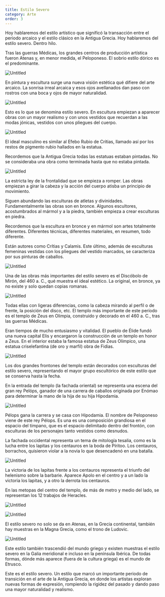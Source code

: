```yaml
---
title: Estilo Severo
category: Arte
order: 3
---
```


Hoy hablaremos del estilo artístico que significó la transacción entre el periodo arcaico y el estilo clásico en la Antigua Grecia. Hoy hablaremos del estilo severo. Dentro hilo.

Tras las guerras Médicas, los grandes centros de producción artística fueron Atenas y, en menor medida, el Peloponeso. El sobrio estilo dórico es el predominante.

![Untitled]({{site.baseurl}}/images/Estilo%20severo%201f216054ff064ff7912bded3a03392a7/Untitled.png)

En pintura y escultura surge una nueva visión estética qué difiere del arte arcaico. La sonrisa irreal arcaica y esos ojos avellanados dan paso con rostros con una boca y ojos de mayor naturalidad.

![Untitled]({{site.baseurl}}/images/Estilo%20severo%201f216054ff064ff7912bded3a03392a7/Untitled%201.png)

Esto es lo que se denomina estilo severo. En escultura empiezan a aparecer obras con un mayor realismo y con unos vestidos que recuerdan a las modas jónicas, vestidos con unos pliegues del cuerpo.

![Untitled]({{site.baseurl}}/images/Estilo%20severo%201f216054ff064ff7912bded3a03392a7/Untitled%202.png)

El ideal masculino es similar al Efebo Rubio de Crítias, llamado así por los restos de pigmento rubio hallados en la estatua.

Recordemos que la Antigua Grecia todas las estatuas estaban pintadas. No se consideraba una obra como terminada hasta que no estaba pintada.

![Untitled]({{site.baseurl}}/images/Estilo%20severo%201f216054ff064ff7912bded3a03392a7/Untitled%203.png)

La estricta ley de la frontalidad que se empieza a romper. Las obras empiezan a girar la cabeza y la acción del cuerpo atisba un principio de movimiento.

Siguen abundando las esculturas de atletas y divinidades. Fundamentalmente las obras son en bronce. Algunos escultores, acostumbrados al mármol y a la piedra, también empieza a crear esculturas en piedra.

Recordemos que la escultura en bronce y en mármol son artes totalmente diferentes. Diferentes técnicas, diferentes materiales, en resumen, todo diferente.

Están autores como Crítias y Calamis. Este último, además de esculturas femeninas vestidas con los pliegues del vestido marcados, se caracteriza por sus pinturas de caballos.

![Untitled]({{site.baseurl}}/images/Estilo%20severo%201f216054ff064ff7912bded3a03392a7/Untitled%204.png)

Una de las obras más importantes del estilo severo es el Discóbolo de Mirón, del 460 a. C., qué muestra el ideal estético. La original, en bronce, ya no existe y solo quedan copias romanas.

![Untitled]({{site.baseurl}}/images/Estilo%20severo%201f216054ff064ff7912bded3a03392a7/Untitled%205.png)

Todas ellas con ligeras diferencias, como la cabeza mirando al perfil o de frente, la posición del disco, etc. El templo más importante de este período es el templo de Zeus en Olimpia, construido y decorado en el 460 a. C., tras las guerras Médicas.

Eran tiempos de mucho entusiasmo y vitalidad. El pueblo de Élide fundó una nueva capital Elis y encargaron la construcción de un templo en honor a Zeus. En el interior estaba la famosa estatua de Zeus Olímpico, una estatua criselefantina (de oro y marfil) obra de Fidias.

![Untitled]({{site.baseurl}}/images/Estilo%20severo%201f216054ff064ff7912bded3a03392a7/Untitled%206.png)

Los dos grandes frontones del templo están decorados con esculturas del estilo severo, representando el mayor grupo escultórico de este estilo que se conserva hasta la fecha.

En la entrada del templo (la fachada oriental) se representa una escena del gran rey Pelóps, ganador de una carrera de caballos originada por Enómao para determinar la mano de la hija de su hija Hipodamia.

![Untitled]({{site.baseurl}}/images/Estilo%20severo%201f216054ff064ff7912bded3a03392a7/Untitled%207.png)

Pélops gana la carrera y se casa con Hipodamia. El nombre de Peloponeso viene de este rey Pélops. Es una es una composición grandiosa en el espacio del tímpano, que es el espacio delimitado dentro del frontón, con esculturas de los personajes tanto vestidos como desnudos.

La fachada occidental representa un tema de mitología tesalia, como es la lucha entre los lapitas y los centauros en la boda de Píritoo. Los centauros, borrachos, quisieron violar a la novia lo que desencadenó en una batalla.

![Untitled]({{site.baseurl}}/images/Estilo%20severo%201f216054ff064ff7912bded3a03392a7/Untitled%208.png)

La victoria de los lapitas frente a los centauros representa el triunfo del helenismo sobre la barbarie. Aparece Apolo en el centro y a un lado la victoria los lapitas, y a otro la derrota los centauros.

En las metopas del centro del templo, de más de metro y medio del lado, se representan los 12 trabajos de Heracles. 

![Untitled]({{site.baseurl}}/images/Estilo%20severo%201f216054ff064ff7912bded3a03392a7/Untitled%209.png)

![Untitled]({{site.baseurl}}/images/Estilo%20severo%201f216054ff064ff7912bded3a03392a7/Untitled%2010.png)

El estilo severo no solo se da en Atenas, en la Grecia continental, también hay muestras en la Magna Grecia, como el trono de Ludovic.

![Untitled]({{site.baseurl}}/images/Estilo%20severo%201f216054ff064ff7912bded3a03392a7/Untitled%2011.png)

Este estilo también trascendió del mundo griego y existen muestras el estilo severo en la Galia meridional e incluso en la península Ibérica. De todas formas, dónde más aparece (fuera de la cultura griega) es el mundo de Etrusco.

Este es el estilo severo. Un estilo que marcó un importante periodo de transición en el arte de la Antigua Grecia, en donde los artistas exploran nuevas formas de expresión, rompiendo la rigidez del pasado y dando paso una mayor naturalidad y realismo.
